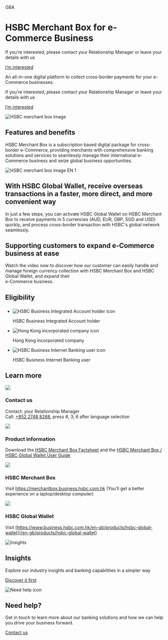 GBA

# HSBC Merchant Box for e-Commerce Business

If you’re interested, please contact your Relationship Manager or leave your details with us

[I’m interested](/en-gb/hsbc-merchant-box)

An all-in-one digital platform to collect cross-border payments for your e-Commerce businesses.

If you’re interested, please contact your Relationship Manager or leave your details with us

[I’m interested](/en-gb/hsbc-merchant-box)

![HSBC merchant box image](/-/media/media/hong-kong/images/products/hsbc-merchant-box-image.jpg?h=1105&iar=0&w=1486&hash=095BFFFA909E770E4C1097E9AAB61D59 "HSBC merchant box image")

## Features and benefits

HSBC Merchant Box is a subscription based digital package for cross-border e-Commerce, providing merchants with comprehensive banking solutions and services to seamlessly manage their international e-Commerce business and seize global business opportunities.

![HSBC merchant box image EN 1](/-/media/media/hong-kong/images/products/hsbc-merchant-box-image-en-1.jpg?h=1100&iar=0&w=1150&hash=E91D510C10F708681A35EA1E87FD3B61 "HSBC merchant box image EN 1")

## With HSBC Global Wallet, receive overseas transactions in a faster, more direct, and more convenient way

In just a few steps, you can activate HSBC Global Wallet on HSBC Merchant Box to receive payments in 5 currencies (AUD, EUR, GBP, SGD and USD) quickly, and process cross-border transaction with HSBC's global network seamlessly.

## Supporting customers to expand e-Commerce business at ease

Watch the video now to discover how our customer can easily handle and manage foreign currency collection with HSBC Merchant Box and HSBC Global Wallet, and expand their   
e-Commerce business.

## Eligibility

### 

* ![HSBC Business Integrated Account holder icon](/-/media/media/hong-kong/images/products/hsbc-merchant-box-icon-1.png?h=460&iar=0&w=554&hash=6DCCBD6EAFA7026DD87806ADE11DB42F)

  HSBC Business Integrated Account holder
* ![Hong Kong incorporated company icon](/-/media/media/hong-kong/images/products/hsbc-merchant-box-icon-3.png?h=574&iar=0&w=624&hash=CAEBFA355F6773ECE3BA37368FB55E1E)

  Hong Kong incorporated company

* ![HSBC Business Internet Banking user icon](/-/media/media/hong-kong/images/products/hsbc-merchant-box-icon-2.png?h=469&iar=0&w=685&hash=AAE543D3F2BF77FABB62ECD25CD744CC)

  HSBC Business Internet Banking user

## Learn more

![ ](/-/media/media/hong-kong/images/products/hsbc-merchant-box-logo-01.png?h=576&iar=0&w=576&hash=2C6A97031F30BE92B6BE017B09212CB9 " ")

### Contact us

Contact: your Relationship Manager  
Call: [+852 2748 8288](tel:+85227488288), press #, 3, 6 after language selection

![ ](/-/media/media/hong-kong/images/products/hsbc-merchant-box-logo-02.png?h=1584&iar=0&w=1584&hash=D47898BABE3C1556202AA74EDA0E3CEC " ")

### Product information

Download the [HSBC Merchant Box Factsheet](/-/media/media/hong-kong/pdfs/products/merchant-box-fact-sheet-en.pdf) and the [HSBC Merchant Box / HSBC Global Wallet User Guide](/-/media/media/hong-kong/pdfs/products/hsbc-merchant-box-user-guide-en.pdf)

![ ](/-/media/media/hong-kong/images/products/hsbc-merchant-box-logo-03.png?h=576&iar=0&w=576&hash=62C106C286E2FA742B9D1519433E6C93 " ")

### HSBC Merchant Box

Visit <https://merchantbox.business.hsbc.com.hk> (You’ll get a better experience on a laptop/desktop computer)

![ ](/-/media/media/hong-kong/images/products/hsbc-merchant-box-logo-03.png?h=576&iar=0&w=576&hash=62C106C286E2FA742B9D1519433E6C93 " ")

### HSBC Global Wallet

Visit [https://www.business.hsbc.com.hk/en-gb/products/hsbc-global-wallet](/en-gb/products/hsbc-global-wallet)

![Insights](/-/media/media/product-solution/theme-type/img-onboarding.png?h=1413&iar=0&w=1440&hash=0E9CE212C1F6AFCE9D0FE384CA6DCC0A "Insights")

## Insights

Explore our industry insights and banking capabilities in a simpler way

[Discover it first](/en-gb/insights)

![Need help icon](/-/media/media/common/images/contact-us-img.png?h=604&iar=0&w=768&hash=A5675187A2C4B175E0CA7B5AD27C3A66 "Need help icon")

## Need help?

Get in touch to learn more about our banking solutions and how we can help you drive your business forward.

[Contact us](/en-gb/arrange-a-call-back-general)
